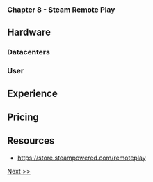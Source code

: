 ### Chapter 8 - Steam Remote Play

## Hardware

### Datacenters

### User

## Experience

## Pricing

## Resources

* https://store.steampowered.com/remoteplay

[Next >>](100-chapter-09.md)
